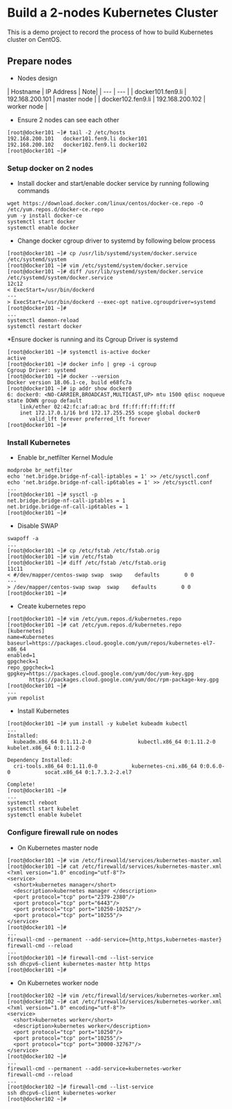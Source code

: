 # Build a 2-nodes Kubernetes Cluster
This is a demo project to record the process of how to build Kubernetes cluster on CentOS. 

## Prepare nodes

* Nodes design

| Hostname | IP Address | Note|
| --- | --- |
| docker101.fen9.li | 192.168.200.101 |	master node |
| docker102.fen9.li | 192.168.200.102 |	worker node |

* Ensure 2 nodes can see each other
```
[root@docker101 ~]# tail -2 /etc/hosts
192.168.200.101   docker101.fen9.li docker101
192.168.200.102   docker102.fen9.li docker102
[root@docker101 ~]#
```

### Setup docker on 2 nodes
* Install docker and start/enable docker service by running following commands
```
wget https://download.docker.com/linux/centos/docker-ce.repo -O /etc/yum.repos.d/docker-ce.repo
yum -y install docker-ce
systemctl start docker
systemctl enable docker
```

* Change docker cgroup driver to systemd by following below process
```
[root@docker101 ~]# cp /usr/lib/systemd/system/docker.service /etc/systemd/system        
[root@docker101 ~]# vim /etc/systemd/system/docker.service
[root@docker101 ~]# diff /usr/lib/systemd/system/docker.service /etc/systemd/system/docker.service
12c12
< ExecStart=/usr/bin/dockerd
---
> ExecStart=/usr/bin/dockerd --exec-opt native.cgroupdriver=systemd
[root@docker101 ~]#
...
systemctl daemon-reload                                              
systemctl restart docker                                             
```

*Ensure docker is running and its Cgroup Driver is systemd
```
[root@docker101 ~]# systemctl is-active docker
active
[root@docker101 ~]# docker info | grep -i cgroup
Cgroup Driver: systemd
[root@docker101 ~]# docker --version
Docker version 18.06.1-ce, build e68fc7a
[root@docker101 ~]# ip addr show docker0
6: docker0: <NO-CARRIER,BROADCAST,MULTICAST,UP> mtu 1500 qdisc noqueue state DOWN group default
    link/ether 02:42:fc:af:a0:ac brd ff:ff:ff:ff:ff:ff
    inet 172.17.0.1/16 brd 172.17.255.255 scope global docker0
       valid_lft forever preferred_lft forever
[root@docker101 ~]#
```

### Install Kubernetes

* Enable br_netfilter Kernel Module
```
modprobe br_netfilter
echo 'net.bridge.bridge-nf-call-iptables = 1' >> /etc/sysctl.conf 
echo 'net.bridge.bridge-nf-call-ip6tables = 1' >> /etc/sysctl.conf
...
[root@docker101 ~]# sysctl -p
net.bridge.bridge-nf-call-iptables = 1
net.bridge.bridge-nf-call-ip6tables = 1
[root@docker101 ~]#
```

* Disable SWAP
```
swapoff -a
...
[root@docker101 ~]# cp /etc/fstab /etc/fstab.orig
[root@docker101 ~]# vim /etc/fstab
[root@docker101 ~]# diff /etc/fstab /etc/fstab.orig
11c11
< #/dev/mapper/centos-swap swap  swap    defaults        0 0
---
> /dev/mapper/centos-swap swap  swap    defaults        0 0
[root@docker101 ~]#
```

* Create kubernetes repo
```
[root@docker101 ~]# vim /etc/yum.repos.d/kubernetes.repo
[root@docker101 ~]# cat /etc/yum.repos.d/kubernetes.repo
[kubernetes]
name=Kubernetes
baseurl=https://packages.cloud.google.com/yum/repos/kubernetes-el7-x86_64
enabled=1
gpgcheck=1
repo_gpgcheck=1
gpgkey=https://packages.cloud.google.com/yum/doc/yum-key.gpg
       https://packages.cloud.google.com/yum/doc/rpm-package-key.gpg
[root@docker101 ~]#
...
yum repolist
```

* Install Kubernetes
```
[root@docker101 ~]# yum install -y kubelet kubeadm kubectl
...
Installed:
  kubeadm.x86_64 0:1.11.2-0               kubectl.x86_64 0:1.11.2-0               kubelet.x86_64 0:1.11.2-0

Dependency Installed:
  cri-tools.x86_64 0:1.11.0-0           kubernetes-cni.x86_64 0:0.6.0-0           socat.x86_64 0:1.7.3.2-2.el7

Complete!
[root@docker101 ~]#
...
systemctl reboot
systemctl start kubelet
systemctl enable kubelet
```

### Configure firewall rule on nodes
* On Kubernetes master node
```
[root@docker101 ~]# vim /etc/firewalld/services/kubernetes-master.xml
[root@docker101 ~]# cat /etc/firewalld/services/kubernetes-master.xml
<?xml version="1.0" encoding="utf-8"?>
<service>
  <short>kubernetes manager</short>
  <description>kubernetes manager </description>
  <port protocol="tcp" port="2379-2380"/>
  <port protocol="tcp" port="6443"/>
  <port protocol="tcp" port="10250-10252"/>
  <port protocol="tcp" port="10255"/>
</service>
[root@docker101 ~]# 
...
firewall-cmd --permanent --add-service={http,https,kubernetes-master} 
firewall-cmd --reload
...
[root@docker101 ~]# firewall-cmd --list-service
ssh dhcpv6-client kubernetes-master http https
[root@docker101 ~]#
```

* On Kubernetes worker node
```
[root@docker102 ~]# vim /etc/firewalld/services/kubernetes-worker.xml
[root@docker102 ~]# cat /etc/firewalld/services/kubernetes-worker.xml
<?xml version="1.0" encoding="utf-8"?>
<service>
  <short>kubernetes worker</short>
  <description>kubernetes worker</description>
  <port protocol="tcp" port="10250"/>
  <port protocol="tcp" port="10255"/>
  <port protocol="tcp" port="30000-32767"/>
</service>
[root@docker102 ~]# 
...
firewall-cmd --permanent --add-service=kubernetes-worker
firewall-cmd --reload
...
[root@docker102 ~]# firewall-cmd --list-service
ssh dhcpv6-client kubernetes-worker
[root@docker102 ~]#
```







